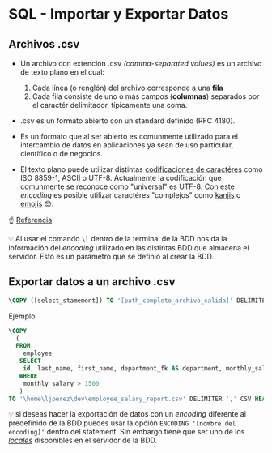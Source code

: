# SQL - Importar y Exportar Datos
## Archivos .csv
- Un archivo con extención .csv *(comma-separated values)* es un archivo de texto plano en el cual:
  1. Cada línea (o renglón) del archivo corresponde a una **fila**
  2. Cada fila consiste de uno o más campos (**columnas**) separados por el caractér delimitador, típicamente una coma. 

- .csv es un formato abierto con un standard definido (RFC 4180).

- Es un formato que al ser abierto es comunmente utilizado para el intercambio de datos en aplicaciones ya sean de uso particular, científico o de negocios.

- El texto plano puede utilizar distintas [codificaciones de caractéres](https://en.wikipedia.org/wiki/Character_encoding) como ISO 8859-1, ASCII o UTF-8. Actualmente la codificación que comunmente se reconoce como "universal" es UTF-8. Con este *encoding* es posible utilizar caractéres "complejos" como [kanjis](https://en.wikipedia.org/wiki/Kanji) o [emojis](https://unicode.org/emoji/charts/full-emoji-list.html) :sunglasses:.

:point_up: [Referencia](https://en.wikipedia.org/wiki/Comma-separated_values)

:bulb: Al usar el comando `\l` dentro de la terminal de la BDD nos da la información del *encoding* utilizado en las distintas BDD que almacena el servidor. Esto es un parámetro que se definió al crear la BDD.

## Exportar datos a un archivo .csv
```SQL
\COPY ([select_stamement]) TO '[path_completo_archivo_salida]' DELIMITER ',' CSV HEADER ;
```
Ejemplo

```SQL
\COPY 
  ( 
  FROM 
    employee 
   SELECT 
    id, last_name, first_name, department_fk AS department, monthly_salary
   WHERE
    monthly_salary > 1500
   ) 
TO '\home\ljperez\dev\employee_salary_report.csv' DELIMITER ',' CSV HEADER ;
```

:bulb: si deseas hacer la exportación de datos con un *encoding* diferente al predefinido de la BDD puedes usar la opción `ENCODING '[nombre del encoding]'` dentro del statement. Sin embargo tiene que ser uno de los [*locales*](https://www.tecmint.com/set-system-locales-in-linux/#:~:text=A%20locale%20is%20a%20set,aware%20applications%20on%20the%20system.) disponibles en el servidor de la BDD.
